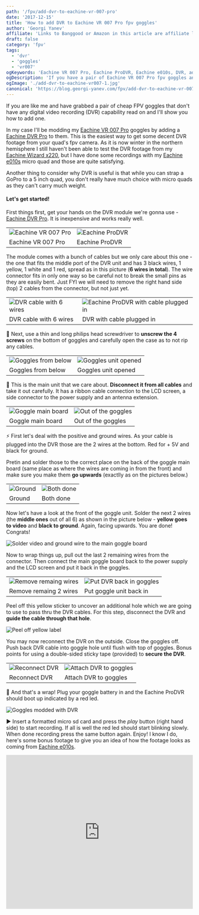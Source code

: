 ```yaml
---
path: '/fpv/add-dvr-to-eachine-vr-007-pro'
date: '2017-12-15'
title: 'How to add DVR to Eachine VR 007 Pro fpv goggles'
author: 'Georgi Yanev'
affiliate: 'Links to Banggood or Amazon in this article are affiliate links and would support the blog if used to make a purchase.'
draft: false
category: 'fpv'
tags:
  - 'dvr'
  - 'goggles'
  - 'vr007'
ogKeywords: 'Eachine VR 007 Pro, Eachine ProDVR, Eachine e010s, DVR, add dvr to goggles, mod eachine goggles with dvr, connect ProDVR to Eachine VR 007 Pro, micro quad, micro drone footage, DIY, cheap DVR, cheap FPV goggles with DVR, how to mod fpv goggles with dvr'
ogDescription: 'If you have a pair of Eachine VR 007 Pro fpv goggles and want to mod it with DVR then this one is for you.'
ogImage: './add-dvr-to-eachine-vr007-1.jpg'
canonical: 'https://blog.georgi-yanev.com/fpv/add-dvr-to-eachine-vr-007-pro'
---
```


If you are like me and have grabbed a pair of cheap FPV goggles that don't have any digital video recording (DVR) capability read on and I'll show you how to add one.

In my case I'll be modding my [Eachine VR 007 Pro][1] goggles by adding a [Eachine DVR Pro][2] to them. This is the easiest way to get some decent DVR footage from your quad's fpv camera. As it is now winter in the northern hemisphere I still haven't been able to test the DVR footage from my [Eachine Wizard x220][3], but I have done some recordings with my [Eachine e010s][4] micro quad and those are quite satisfying.

Another thing to consider why DVR is useful is that while you can strap a GoPro to a 5 inch quad, you don't really have much choice with micro quads as they can't carry much weight.

#### Let's get started!

First things first, get your hands on the DVR module we're gonna use - [Eachine DVR Pro][2]. It is inexpensive and works really well.

|                                                       |                                                   |
| ----------------------------------------------------- | ------------------------------------------------- |
| ![Eachine VR 007 Pro](add-dvr-to-eachine-vr007-1.jpg) | ![Eachine ProDVR](add-dvr-to-eachine-vr007-2.jpg) |
| Eachine VR 007 Pro                                    | Eachine ProDVR                                    |

The module comes with a bunch of cables but we only care about this one - the one that fits the middle port of the DVR unit and has 3 black wires, 1 yellow, 1 white and 1 red, spread as in this picture (**6 wires in total**). The wire connector fits in only one way so be careful not to break the small pins as they are easily bent. Just FYI we will need to remove the right hand side (top) 2 cables from the connector, but not just yet.

|                                                           |                                                                         |
| --------------------------------------------------------- | ----------------------------------------------------------------------- |
| ![DVR cable with 6 wires](add-dvr-to-eachine-vr007-4.jpg) | ![Eachine ProDVR with cable plugged in](add-dvr-to-eachine-vr007-7.jpg) |
| DVR cable with 6 wires                                    | DVR with cable plugged in                                               |

🔩 Next, use a thin and long philips head screwdriver to **unscrew the 4 screws** on the bottom of goggles and carefully open the case as to not rip any cables.

|                                                       |                                                        |
| ----------------------------------------------------- | ------------------------------------------------------ |
| ![Goggles from below](add-dvr-to-eachine-vr007-5.jpg) | ![Goggles unit opened](add-dvr-to-eachine-vr007-6.jpg) |
| Goggles from below                                    | Goggles unit opened                                    |

🔌 This is the main unit that we care about. **Disconnect it from all cables** and take it out carefully. It has a ribbon cable connection to the LCD screen, a side connector to the power supply and an antenna extension.

|                                                      |                                                       |
| ---------------------------------------------------- | ----------------------------------------------------- |
| ![Goggle main board](add-dvr-to-eachine-vr007-8.jpg) | ![Out of the goggles](add-dvr-to-eachine-vr007-9.jpg) |
| Goggle main board                                    | Out of the goggles                                    |

⚡ First let's deal with the positive and ground wires. As your cable is plugged into the DVR those are the 2 wires at the bottom. Red for + 5V and black for ground.

Pretin and solder those to the correct place on the back of the goggle main board (same place as where the wires are coming in from the front) and make sure you make them **go upwards** (exactlly as on the pictures below.)

|                                            |                                               |
| ------------------------------------------ | --------------------------------------------- |
| ![Ground](add-dvr-to-eachine-vr007-13.jpg) | ![Both done](add-dvr-to-eachine-vr007-14.jpg) |
| Ground                                     | Both done                                     |

Now let's have a look at the front of the goggle unit. Solder the next 2 wires (the **middle ones** out of all 6) as shown in the picture below - **yellow goes to video** and **black to ground**. Again, facing upwards. You are done! Congrats!

![Solder video and ground wire to the main goggle board](add-dvr-to-eachine-vr007-15.jpg)

Now to wrap things up, pull out the last 2 remaining wires from the connector. Then connect the main goggle board back to the power supply and the LCD screen and put it back in the goggles.

|                                                          |                                                             |
| -------------------------------------------------------- | ----------------------------------------------------------- |
| ![Remove remaing wires](add-dvr-to-eachine-vr007-16.jpg) | ![Put DVR back in goggles](add-dvr-to-eachine-vr007-18.jpg) |
| Remove remaing 2 wires                                   | Put goggle unit back in                                     |

Peel off this yellow sticker to uncover an additional hole which we are going to use to pass thru the DVR cables. For this step, disconnect the DVR and **guide the cable through that hole**.

![Peel off yellow label](add-dvr-to-eachine-vr007-17.jpg)

You may now reconnect the DVR on the outside. Close the goggles off. Push back DVR cable into goggle hole until flush with top of goggles. Bonus points for using a double-sided sticky tape (provided) to **secure the DVR**.

|                                                   |                                                           |
| ------------------------------------------------- | --------------------------------------------------------- |
| ![Reconnect DVR](add-dvr-to-eachine-vr007-19.jpg) | ![Attach DVR to goggles](add-dvr-to-eachine-vr007-20.jpg) |
| Reconnect DVR                                     | Attach DVR to goggles                                     |

🎁 And that's a wrap! Plug your goggle battery in and the Eachine ProDVR should boot up indicated by a red led.

![Goggles modded with DVR](add-dvr-to-eachine-vr007-21.jpg)

▶️ Insert a formatted micro sd card and press the _play_ button (right hand side) to start recording. If all is well the red led should start blinking slowly. When done recording press the same button again. Enjoy! I know I do, here's some bonus footage to give you an idea of how the footage looks as coming from [Eachine e010s][4].

<iframe width="100%" height="415" src="https://www.youtube.com/embed/S8PR-br194c?rel=0" frameborder="0" allowfullscreen></iframe>

[0]: Linkslist
[1]: https://bit.ly/eachine-vr007
[2]: https://bit.ly/eachine-prodvr
[3]: https://bit.ly/2K0Max2
[4]: https://bit.ly/eachine-e010s
